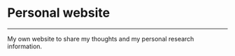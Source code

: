 # Personal website
-----

My own website to share my thoughts and my personal research information. 